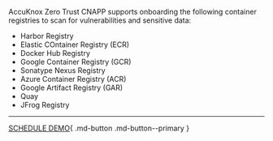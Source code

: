 AccuKnox Zero Trust CNAPP supports onboarding the following container registries to scan for vulnerabilities and sensitive data:

- Harbor Registry
- Elastic COntainer Registry (ECR)
- Docker Hub Registry
- Google Container Registry (GCR)
- Sonatype Nexus Registry
- Azure Container Registry (ACR)
- Google Artifact Registry (GAR)
- Quay
- JFrog Registry

- - - 
[SCHEDULE DEMO](https://www.accuknox.com/contact-us){ .md-button .md-button--primary }